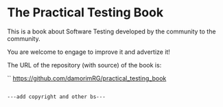 The Practical Testing Book
==========================

This is a book about Software Testing developed by the community to the community.

You are welcome to engage to improve it and advertize it!

The URL of the repository (with source) of the book is:

``
https://github.com/damorimRG/practical_testing_book
```

---add copyright and other bs---